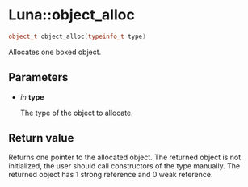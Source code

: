 # Luna::object_alloc

```c++
object_t object_alloc(typeinfo_t type)
```

Allocates one boxed object. 



## Parameters
* *in* **type**

    The type of the object to allocate. 

## Return value
Returns one pointer to the allocated object. The returned object is not initialized, the user should call constructors of the type manually. The returned object has 1 strong reference and 0 weak reference. 

